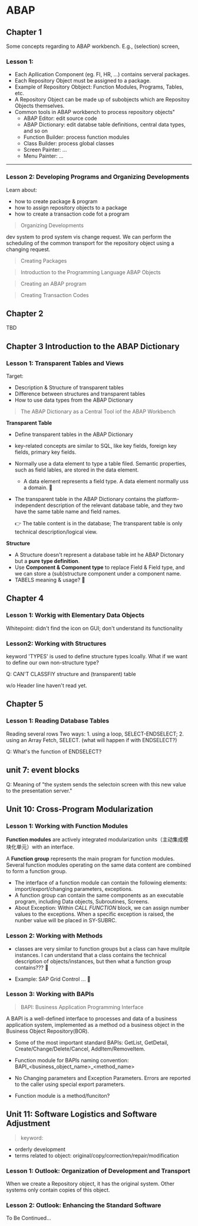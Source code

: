 # ABAP 

## Chapter 1
Some concepts regarding to ABAP workbench. E.g., (selection) screen,  

### Lesson 1:

- Each Apllication Component (eg. FI, HR, ...) contains serveral packages.
- Each Repository Object must be assigned to a package.
- Example of Repository Obbject: Function Modules, Programs, Tables, etc.
- A Repository Object can be made up of subobjects which are Repositoy Objects themselves.
- Common tools in ABAP workbench to process repository objects"
    - ABAP Editor: edit source code
    - ABAP Dictionary: edit databse table definitions, central data types, and so on
    - Function Builder: process function modules
    - Class Builder: process global classes
    - Screen Painter: ...
    - Menu Painter: ...

-----------------------
### Lesson 2: Developing Programs and Organizing Developments
Learn about: 
- how to create package & program
- how to assign repository objects to a package
- how to create a transaction code fot a program 

> Organizing Developments
    
dev system to prod system vis change request. We can perform the scheduling of the common transport for the repository object using a changing request.

> Creating Packages

> Introduction to the Programming Language ABAP Objects

> Creating an ABAP program

> Creating Transaction Codes


## Chapter 2
TBD

## Chapter 3 Introduction to the ABAP Dictionary
### Lesson 1: Transparent Tables and Views
Target:
- Description & Structure of transparent tables
- Difference between structures and transparent tables
- How to use data types from the ABAP Dictionary

> The ABAP Dictionary as a Central Tool iof the ABAP Workbench

**Transparent Table**
- Define transparent tables in the ABAP Dictionary
- key-related concepts are similar to SQL, like key fields, foreign key fields, primary key fields.
- Normally use a data element to type a table filed. Semantic properties, such as field lables, are stored in the data element.
    - A data element represents a field type. A data element normally uss a domain. :thinking: 
- The transparent table in the ABAP Dictionary contains the platform-independent description of the relevant database table, and they two have the same table name and field names. 
    
    :point_right: The table content is in the database; The transparent table is only technical description/logical view.

**Structure**
- A Structure doesn't represent a database table int he ABAP Dictonary but a **pure type definition**.
- Use **Component & Component type** to replace Field & Field type, and we can store a (sub)structure component under a component name.
- TABELS meaning & usage? :thinking:


## Chapter 4

### Lesson 1: Workig with Elementary Data Objects
Whitepoint: didn't find the icon on GUI; don't understand its functionality

### Lesson2: Working with Structures
keyword 'TYPES' is used to define structure types lcoally. What if we want to define our own non-structure type?


Q: CAN'T CLASSFIY structure and (transparent) table

w/o Header line haven't read yet.


## Chapter 5
### Lesson 1: Reading Database Tables
Reading several rows
Two ways: 1. using a loop, SELECT-ENDSELECT; 2. using an Array Fetch, SELECT. (what will happen if with ENDSELECT?)

Q: What's the function of ENDSELECT? 


## unit 7: event blocks
Q: Meaning of "the system sends the selectoin screen with this new value to the presentation server."


## Unit 10: Cross-Program Modularization
### Lesson 1: Working with Function Modules
**Function modules** are actively integrated modularization units（主动集成模块化单元）with an interface. 

A **Function group** represents the main program for function modules. Several function modules operating on the same data content are combined to form a function group. 

- The interface of a function module can contain the following elements: import/export/changing parameters, exceptions.
- A function group can contain the same components as an executable program, including Data objects, Subroutines, Screens.
- About Exception: Within *CALL FUNCTION* block, we can assign number values to the exceptions. When a specific exception is raised, the nunber value will be placed in SY-SUBRC.

### Lesson 2: Working with Methods
- classes are very similar to function groups but a class can have mulitple instances. I can understand that a class contains the technical description of objects/instances, but then what a function group contains??? :thinking:

- Example: SAP Grid Control ... :thinking:

### Lesson 3: Working with BAPIs
> BAPI: Business Application Programming Interface

A BAPI is a well-defined interface to processes and data of a business application system, implemented as a method od a business object in the Business Object Repository(BOR).

- Some of the most important standard BAPIs: GetList, GetDetail, Create/Change/Delete/Cancel, AddItem/RemoveItem.

- Function module for BAPIs naming convention: BAPI_<business_object_name>_<method_name>
- No Changing parameters and Exception Parameters. Errors are reported to the caller using special export parameters.
- Function module is a method/funciton?

## Unit 11: Software Logistics and Software Adjustment
> keyword: 
- orderly development
- terms related to object: original/copy/correction/repair/modification

### Lesson 1: Outlook: Organization of Development and Transport
When we create a Repository object, it has the original system. Other systems only contain copies of this object.



### Lesson 2: Outlook: Enhancing the Standard Software
To Be Continued...